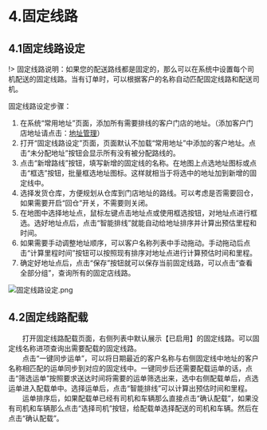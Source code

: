 # 4.固定线路
## 4.1固定线路设定
!> 固定线路说明：如果您的配送路线都是固定的，那么可以在系统中设置每个司机配送的固定线路。当有订单时，可以根据客户的名称自动匹配固定线路和配送司机。  
  
固定线路设定步骤：  
1. 在系统“常用地址”页面，添加所有需要排线的客户门店的地址。（添加客户门店地址请点击：[地址管理](addressManager.md)）  
2. 打开“固定线路设定”页面，页面默认不加载“常用地址”中添加的客户地址。点击“未分配地址”按钮会显示所有没有被分配路线的。  
3. 点击“新增路线”按钮，填写新增的固定线的名称。在地图上点选地址图标或点击“框选”按钮，批量框选地址图标。这样就相当于将选中的地址加到新增的固定线中。  
4. 选择发货仓库，方便规划从仓库到门店地址的路线。可以考虑是否需要回仓，如果需要开启“回仓”开关，不需要则关闭。
5. 在地图中选择地址点，鼠标左键点击地址点或使用框选按钮，对地址点进行框选。选好地址点后，点击“智能排线”就能自动给地址排序并计算出预估里程和时间。
6. 如果需要手动调整地址顺序，可以客户名称列表中手动拖动。手动拖动后点击“计算里程时间”按钮可以按照现有排序对地址点进行计算预估时间和里程。
7. 确定好地址点后，点击“保存”按钮就可以保存当前固定线路，可以点击“查看全部分组”，查询所有的固定店线路。
  
![固定线路设定.png](https://i.loli.net/2020/08/26/RuvNf2lg4h3tUxc.png)
  
## 4.2固定线路配载
&emsp;&emsp;打开固定线路配载页面，右侧列表中默认展示【已启用】的固定线路。可以固定线名称进项查询出需要配载的固定线路。  
&emsp;&emsp;点击“一键同步运单”，可以将日期最近的客户名称与右侧固定线中地址的客户名称相匹配的运单同步到对应的固定线中。一键同步后还需要配载运单的话，点击“筛选运单”按照要求送达时间将需要的运单筛选出来，选中右侧配载单后，点选运单进入配载单中。选择运单后，点击“智能排线”可以计算出预估时间和里程。  
&emsp;&emsp;运单排序后，如果配载单已经有司机和车辆那么直接点击“确认配载”，如果没有司机和车辆那么点击“选择司机”按钮，给配载单选择配送的司机和车辆。然后在点击“确认配载”。